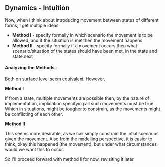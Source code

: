 ## Dynamics - Intuition

Now, when I think about introducing movement between states of different forms, I get multiple ideas:

- **Method I** - specify formally in which scenario the movement is to be allowed, and if the situation is met then the movement happens
- **Method II** - specify formally if a movement occurs then what scenario/situation of the states should have been met, in the state and state.next

#### Analyzing the Methods -

Both on surface level seem equivalent. However,

**Method I**

If from a state, multiple movements are possible then, by the nature of implementation, implication specifying all such movements must be true. Which in situations, might be tougher to constrain, as the movements might be conflicting of each other.

**Method II**

This seems more desirable, as we can simply constrain the intial scenarios given the movement. Also from the modelling perspective, it is easier to think, okay this happened (the movement), but under what circumstances would we want this to occur.

So I'll proceed forward with method II for now, revisiting it later.
